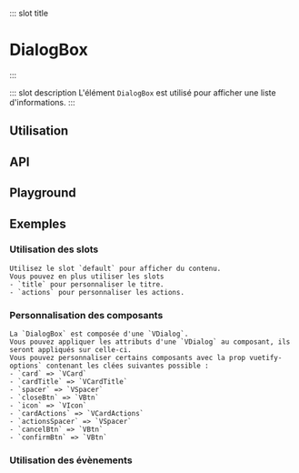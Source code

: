 ::: slot title
# DialogBox
:::

::: slot description
L'élément `DialogBox` est utilisé pour afficher une liste d'informations.
:::

## Utilisation

<DocExample
  eager
  file="elements/dialog-box/examples/dialog-box"
/>

## API

<DocApi
	:value="['DialogBox']"
	:api="{
		DialogBox: {
			props: [
				{
					name: 'value',
					defaultValue: 'false',
					type: 'boolean',
					description: 'Afficher la boîte de dialogue ou non, valeur par défaut false, boîte de dialogue non affichée'
				},
				{
					name: 'title',
					defaultValue: 'undefined',
					type: 'string',
					description: 'Le titre de la boîte de dialogue'
				},
				{
					name: 'width',
					defaultValue: '800px',
					type: 'string',
					description: 'Le titre de la boîte de dialogue'
				}
			],
			slots: [
				{
					name: 'title',
					description: 'Slot pour remplacer le titre par défaut.'
				},
				{
					name: 'default',
					description: 'Slot pour ajouter du contenu entre les sltos `title` et les `actions`.'
				},
				{
					name: 'actions',
					description: 'Slot pour remplacer les bouttons d\'actions par défaut.'
				},
				{
					name: 'vuetify-options',
					type: 'Options',
					defaultValue: 'undefined',
					description: 'Personnalisation des composants Vuetify en utilisant la directive `customizable`.'
				}
			],
			events: [
				{
					name: 'change',
					description: 'Événement émis lorsque la boite de dialog apparait/disparait'
				},
				{
					name: 'cancel',
					description: 'Événement émis lorsque l\'utilisateur clique sur le bouton pour annuler'
				},
				{
					name: 'confirm',
					description: 'Événement émis lorsque l\'utilisateur clique sur le bouton pour confirmer'
				}
			]
		}
	}"
/>

## Playground

<DocExample file="elements/dialog-box/examples/dialog-box-playground" />

## Exemples

### Utilisation des slots

<DocInfo>

	Utilisez le slot `default` pour afficher du contenu.
	Vous pouvez en plus utiliser les slots
	- `title` pour personnaliser le titre.
	- `actions` pour personnaliser les actions.
	
</DocInfo>

<DocExample file="elements/dialog-box/examples/dialog-box-slots" />

### Personnalisation des composants

<DocInfo>

	La `DialogBox` est composée d'une `VDialog`. 
	Vous pouvez appliquer les attributs d'une `VDialog` au composant, ils seront appliqués sur celle-ci.
	Vous pouvez personnaliser certains composants avec la prop vuetify-options` contenant les clées suivantes possible :
	- `card` => `VCard`
	- `cardTitle` => `VCardTitle`
	- `spacer` => `VSpacer`
	- `closeBtn` => `VBtn`
	- `icon` => `VIcon`
	- `cardActions` => `VCardActions`
	- `actionsSpacer` => `VSpacer`
	- `cancelBtn` => `VBtn`
	- `confirmBtn` => `VBtn`

</DocInfo>

<DocExample file="elements/dialog-box/examples/dialog-box-options" />

### Utilisation des évènements

<DocExample file="elements/dialog-box/examples/dialog-box-events" />
